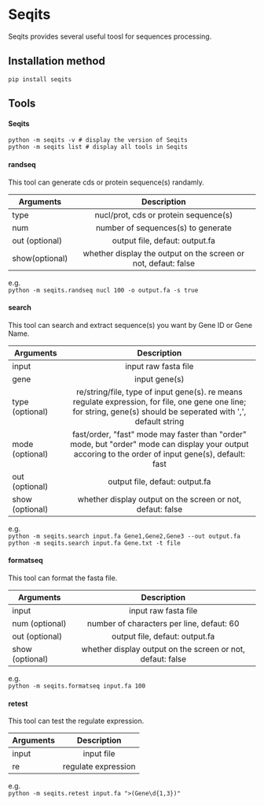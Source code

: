 # Seqits

 Seqits provides several useful toosl for sequences processing. 

## Installation method

`pip install seqits `

## Tools

#### Seqits

`python -m seqits -v # display the version of Seqits`  
`python -m seqits list # display all tools in Seqits`  

#### randseq

This tool can generate cds or protein sequence(s) randamly.

| Arguments      | Description                                                    |
| -------------- |:--------------------------------------------------------------:|
| type           | nucl/prot, cds or protein sequence(s)                          |
| num            | number of sequences(s) to generate                             |
| out (optional) | output file, defaut: output.fa                                 |
| show(optional) | whether display the output on the screen or not, defaut: false |

e.g.   
`python -m seqits.randseq nucl 100 -o output.fa -s true`

#### search

This tool can search and extract  sequence(s) you want by  Gene ID or Gene Name.

| Arguments       | Description                                                                                                                                                        |
| --------------- |:------------------------------------------------------------------------------------------------------------------------------------------------------------------:|
| input           | input raw fasta file                                                                                                                                               |
| gene            | input gene(s)                                                                                                                                                      |
| type (optional) | re/string/file, type of input gene(s). re means regulate expression, for file, one gene one line; for string, gene(s) should be seperated with ',', default string |
| mode (optional) | fast/order, "fast" mode may faster than "order" mode, but "order" mode can display your output accoring to the order of input gene(s), default: fast               |
| out (optional)  | output file, defaut: output.fa                                                                                                                                     |
| show (optional) | whether display output on the screen or not, defaut: false                                                                                                         |

e.g.   
`python -m seqits.search input.fa Gene1,Gene2,Gene3 --out output.fa`  
`python -m seqits.search input.fa Gene.txt -t file`  

#### formatseq

This tool can format the fasta file.

| Arguments       | Description                                                |
| --------------- |:----------------------------------------------------------:|
| input           | input raw fasta file                                       |
| num (optional)  | number of characters per line, defaut: 60                  |
| out (optional)  | output file, defaut: output.fa                             |
| show (optional) | whether display output on the screen or not, defaut: false |

e.g.   
`python -m seqits.formatseq input.fa 100`  

#### retest

This tool can test the regulate expression.

| Arguments | Description         |
| --------- |:-------------------:|
| input     | input file          |
| re        | regulate expression |

e.g.   
`python -m seqits.retest input.fa ">(Gene\d{1,3})"`  

